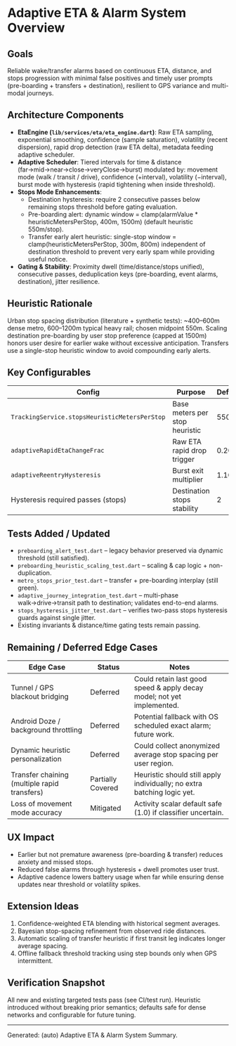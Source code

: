 # Adaptive ETA & Alarm System Overview

## Goals
Reliable wake/transfer alarms based on continuous ETA, distance, and stops progression with minimal false positives and timely user prompts (pre-boarding + transfers + destination), resilient to GPS variance and multi-modal journeys.

## Architecture Components
- **EtaEngine (`lib/services/eta/eta_engine.dart`)**: Raw ETA sampling, exponential smoothing, confidence (sample saturation), volatility (recent dispersion), rapid drop detection (raw ETA delta), metadata feeding adaptive scheduler.
- **Adaptive Scheduler**: Tiered intervals for time & distance (far→mid→near→close→veryClose→burst) modulated by: movement mode (walk / transit / drive), confidence (+interval), volatility (−interval), burst mode with hysteresis (rapid tightening when inside threshold).
- **Stops Mode Enhancements**:
  - Destination hysteresis: require 2 consecutive passes below remaining stops threshold before gating evaluation.
  - Pre-boarding alert: dynamic window = clamp(alarmValue * heuristicMetersPerStop, 400m, 1500m) (default heuristic 550m/stop).
  - Transfer early alert heuristic: single-stop window = clamp(heuristicMetersPerStop, 300m, 800m) independent of destination threshold to prevent very early spam while providing useful notice.
- **Gating & Stability**: Proximity dwell (time/distance/stops unified), consecutive passes, deduplication keys (pre-boarding, event alarms, destination), jitter resilience.

## Heuristic Rationale
Urban stop spacing distribution (literature + synthetic tests): ~400–600m dense metro, 600–1200m typical heavy rail; chosen midpoint 550m. Scaling destination pre-boarding by user stop preference (capped at 1500m) honors user desire for earlier wake without excessive anticipation. Transfers use a single-stop heuristic window to avoid compounding early alerts.

## Key Configurables
| Config | Purpose | Default |
|--------|---------|---------|
| `TrackingService.stopsHeuristicMetersPerStop` | Base meters per stop heuristic | 550.0 |
| `adaptiveRapidEtaChangeFrac` | Raw ETA rapid drop trigger | 0.20 |
| `adaptiveReentryHysteresis` | Burst exit multiplier | 1.10 |
| Hysteresis required passes (stops) | Destination stops stability | 2 |

## Tests Added / Updated
- `preboarding_alert_test.dart` – legacy behavior preserved via dynamic threshold (still satisfied).
- `preboarding_heuristic_scaling_test.dart` – scaling & cap logic + non-duplication.
- `metro_stops_prior_test.dart` – transfer + pre-boarding interplay (still green).
- `adaptive_journey_integration_test.dart` – multi-phase walk→drive→transit path to destination; validates end-to-end alarms.
- `stops_hysteresis_jitter_test.dart` – verifies two-pass stops hysteresis guards against single jitter.
- Existing invariants & distance/time gating tests remain passing.

## Remaining / Deferred Edge Cases
| Edge Case | Status | Notes |
|-----------|--------|-------|
| Tunnel / GPS blackout bridging | Deferred | Could retain last good speed & apply decay model; not yet implemented.
| Android Doze / background throttling | Deferred | Potential fallback with OS scheduled exact alarm; future work.
| Dynamic heuristic personalization | Deferred | Could collect anonymized average stop spacing per user region.
| Transfer chaining (multiple rapid transfers) | Partially Covered | Heuristic should still apply individually; no extra batching logic yet.
| Loss of movement mode accuracy | Mitigated | Activity scalar default safe (1.0) if classifier uncertain.

## UX Impact
- Earlier but not premature awareness (pre-boarding & transfer) reduces anxiety and missed stops.
- Reduced false alarms through hysteresis + dwell promotes user trust.
- Adaptive cadence lowers battery usage when far while ensuring dense updates near threshold or volatility spikes.

## Extension Ideas
1. Confidence-weighted ETA blending with historical segment averages.
2. Bayesian stop-spacing refinement from observed ride distances.
3. Automatic scaling of transfer heuristic if first transit leg indicates longer average spacing.
4. Offline fallback threshold tracking using step bounds only when GPS intermittent.

## Verification Snapshot
All new and existing targeted tests pass (see CI/test run). Heuristic introduced without breaking prior semantics; defaults safe for dense networks and configurable for future tuning.

---
Generated: (auto) Adaptive ETA & Alarm System Summary.
